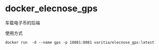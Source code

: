 # docker_elecnose_gps

车载电子币的后端

使用方式
```
docker run  -d --name gps -p 18081:8081 varitia/elecnose_gps:latest
```

